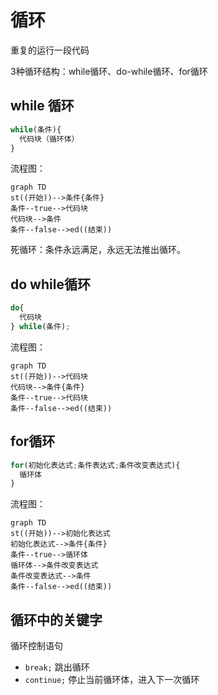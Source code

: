 # 循环

重复的运行一段代码

3种循环结构：while循环、do-while循环、for循环

## while 循环

```js
while(条件){
  代码块（循环体）
}
```
流程图：
```mermaid
graph TD
st((开始))-->条件{条件}
条件--true-->代码块
代码块-->条件
条件--false-->ed((结束))
```

死循环：条件永远满足，永远无法推出循环。

## do while循环

```js
do{
  代码块
} while(条件);
```
流程图：
```mermaid
graph TD
st((开始))-->代码块
代码块-->条件{条件}
条件--true-->代码块
条件--false-->ed((结束))
```

## for循环

```js
for(初始化表达式;条件表达式;条件改变表达式){
  循环体
}
```
流程图：
```mermaid
graph TD
st((开始))-->初始化表达式
初始化表达式-->条件{条件}
条件--true-->循环体
循环体-->条件改变表达式
条件改变表达式-->条件
条件--false-->ed((结束))
```

## 循环中的关键字

循环控制语句

- `break;` 跳出循环
- `continue;` 停止当前循环体，进入下一次循环
